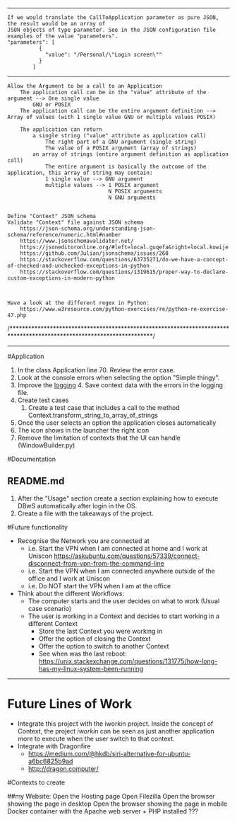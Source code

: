

----

    If we would translate the CallToApplication parameter as pure JSON, the result would be an array of
    JSON objects of type parameter. See in the JSON configuration file examples of the value "parameters".
    "parameters": [
              {
                "value": "/Personal/\"Login screen\""
              }
            ]


----


    Allow the Argument to be a call to an Application
        The application call can be in the "value" attribute of the argument --> One single value
            GNU or POSIX
        The application call can be the entire argument definition --> Array of values (with 1 single value GNU or multiple values POSIX)

        The application can return
            a single string ("value" attribute as application call)
                The right part of a GNU argument (single string)
                The value of a POSIX argument (array of strings)
            an array of strings (entire argument definition as application call)
                The entire argument is basically the outcome of the application, this array of string may contain:
                1 single value --> GNU argument
                multiple values --> 1 POSIX argument
                                    N POSIX arguments
                                    N GNU arguments


    Define "Context" JSON schema
    Validate "Context" file against JSON schema
        https://json-schema.org/understanding-json-schema/reference/numeric.html#number
        https://www.jsonschemavalidator.net/
        https://jsoneditoronline.org/#left=local.guqefa&right=local.kowije
        https://github.com/Julian/jsonschema/issues/260
        https://stackoverflow.com/questions/63735271/do-we-have-a-concept-of-checked-and-unchecked-exceptions-in-python
        https://stackoverflow.com/questions/1319615/proper-way-to-declare-custom-exceptions-in-modern-python



    Have a look at the different regex in Python:
        https://www.w3resource.com/python-exercises/re/python-re-exercise-47.php

/**********************************************************************************************************************/

----


#Application
1. In the class Application line 70. Review the error case.
1. Look at the console errors when selecting the option "Simple thingy".
2. Improve the [logging](https://docs.python.org/3.6/howto/logging.html)
    4. Save context data with the errors in the logging file.
3. Create test cases
    1. Create a test case that includes a call to the method Context.transform_string_to_array_of_strings
4. Once the user selects an option the application closes automatically
5. The icon shows in the launcher the right icon
6. Remove the limitation of contexts that the UI can handle (WindowBuilder.py)

#Documentation

## README.md
1. After the "Usage" section create a section explaining how to execute DBwS automatically
after login in the OS.
1. Create a file with the takeaways of the project.


#Future functionality
- Recognise the Network you are connected at
    - i.e. Start the VPN when I am connected at home and I work at Uniscon
		    https://askubuntu.com/questions/57339/connect-disconnect-from-vpn-from-the-command-line
    - i.e. Start the VPN when I am connected anywhere outside of the office and I work at Uniscon
    - i.e. Do NOT start the VPN when I am at the office
- Think about the different Workflows:
    - The computer starts and the user decides on what to work (Usual case scenario)
    - The user is working in a Context and decides to start working in a different Context
        - Store the last Context you were working in
        - Offer the option of closing the Context
        - Offer the option to switch to another Context
        - See when was the last reboot: https://unix.stackexchange.com/questions/131775/how-long-has-my-linux-system-been-running


    
----
	
   
# Future Lines of Work
- Integrate this project with the iworkin project. Inside the concept of Context, the project _iworkin_ can be 
seen as just another application more to execute when the user switch to that context.
- Integrate with Dragonfire
	- https://medium.com/@hkdb/siri-alternative-for-ubuntu-a6bc6825b9ad
	- http://dragon.computer/

#Contexts to create

##my Website:
    Open the Hosting page
    Open Filezilla
    Open the browser showing the page in desktop
    Open the browser showing the page in mobile
    Docker container with the Apache web server + PHP installed ???